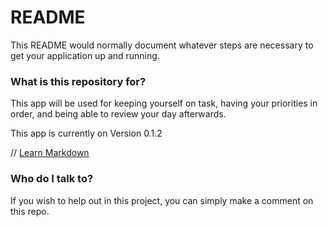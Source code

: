 # README #

This README would normally document whatever steps are necessary to get your application up and running.

### What is this repository for? ###

This app will be used for keeping yourself on task, having your priorities in order, and being able to review your day afterwards.

This app is currently on Version 0.1.2

// [Learn Markdown](https://bitbucket.org/tutorials/markdowndemo)

### Who do I talk to? ###

If you wish to help out in this project, you can simply make a comment on this repo.
